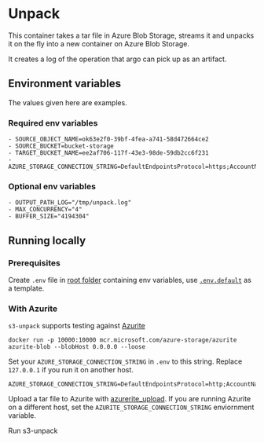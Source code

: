 # Unpack

This container takes a tar file in Azure Blob Storage, streams it and unpacks it on the fly into a new container on
Azure Blob Storage.

It creates a log of the operation that argo can pick up as an artifact.


## Environment variables

The values given here are examples.

### Required env variables

```dotenv
- SOURCE_OBJECT_NAME=ok63e2f0-39bf-4fea-a741-58d472664ce2
- SOURCE_BUCKET=bucket-storage
- TARGET_BUCKET_NAME=ee2af706-117f-43e3-98de-59db2cc6f231
- AZURE_STORAGE_CONNECTION_STRING=DefaultEndpointsProtocol=https;AccountName=**********;AccountKey=**********;EndpointSuffix=core.windows.net

```

### Optional env variables

```dotenv
- OUTPUT_PATH_LOG="/tmp/unpack.log"
- MAX_CONCURRENCY="4"
- BUFFER_SIZE="4194304"
```

## Running locally

### Prerequisites

Create `.env` file in [root folder](.) containing env variables, use [`.env.default`](.env.default) as a template.

### With Azurite

`s3-unpack` supports testing against [Azurite](https://github.com/Azure/Azurite)

```console
docker run -p 10000:10000 mcr.microsoft.com/azure-storage/azurite azurite-blob --blobHost 0.0.0.0 --loose
```

Set your `AZURE_STORAGE_CONNECTION_STRING` in `.env` to this string. Replace `127.0.0.1` if you run it on another host.

```env
AZURE_STORAGE_CONNECTION_STRING=DefaultEndpointsProtocol=http;AccountName=devstoreaccount1;AccountKey=Eby8vdM02xNOcqFlqUwJPLlmEtlCDXJ1OUzFT50uSRZ6IFsuFq2UVErCz4I6tq/K1SZFPTOtr/KBHBeksoGMGw==;BlobEndpoint=http://127.0.0.1:10000/devstoreaccount1;
```

Upload a tar file to Azurite with [azurerite_upload](tests/azurerite/azurerite_upload.py). If you are running Azurite on a different host, set the `AZURITE_STORAGE_CONNECTION_STRING` enviornment variable.

Run s3-unpack
